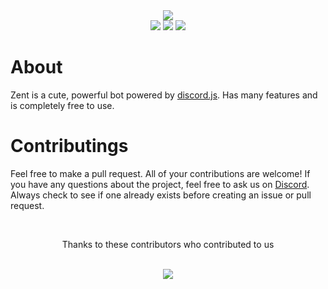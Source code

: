<div align="center">
  <img src="https://i.postimg.cc/FKqjzDCy/New-Project-2.png">
  <div>
    <a href="./LICENSE"><img src="https://img.shields.io/badge/license-CC--BY--NC--SA--4.0-black?logo=bookstack&logoColor=white"></a>
    <img src="https://img.shields.io/github/commit-activity/m/zent-playground/zent-bot/main?logo=github" />
    <a href="https://discord.gg/mk7QrzZaPh"><img src="https://img.shields.io/discord/1127854927654428762?logo=discord&logoColor=white" /></a>
  </div>
</div>

# About
Zent is a cute, powerful bot powered by [discord.js](https://discord.js.org). Has many features and is completely free to use.

# Contributings
Feel free to make a pull request. All of your contributions are welcome! If you have any questions about the project, feel free to ask us on [Discord](https://discord.gg/mk7QrzZaPh). Always check to see if one already exists before creating an issue or pull request.
<div align="center">
  <br />
  <p>Thanks to these contributors who contributed to us</p>
  <br />
  <a href="https://github.com/zent-playground/zent-bot/graphs/contributors">
    <img src="https://contrib.rocks/image?repo=zent-playground/zent-bot" />
  </a>
</div>
